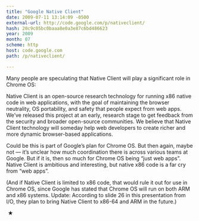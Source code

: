 ```yaml
---
title: "Google Native Client"
date: 2009-07-11 13:14:09 -0500
external-url: http://code.google.com/p/nativeclient/
hash: 20c9c05bc0baaa8e0a3e87c6bd486623
year: 2009
month: 07
scheme: http
host: code.google.com
path: /p/nativeclient/

---
```


Many people are speculating that Native Client will play a significant role in Chrome OS:



  Native Client is an open-source research technology for running x86 native code in web applications, with the goal of maintaining the browser neutrality, OS portability, and safety that people expect from web apps. We’ve released this project at an early, research stage to get feedback from the security and broader open-source communities. We believe that Native Client technology will someday help web developers to create richer and more dynamic browser-based applications.



Could be this is part of Google’s plan for Chrome OS. But then again, maybe not — it’s unclear how much coordination there is across various teams at Google. But if it is, then so much for Chrome OS being “just web apps”. Native Client is ambitious and interesting, but native x86 code is a far cry from “web apps”.


(And if Native Client is limited to x86 code, that would rule it out for use in Chrome OS, since Google has stated that Chrome OS will run on both ARM and x86 systems. Update: According to slide 26 in this presentation from I/O, they plan to bring Native Client to x86-64 and ARM in the future.)



 ★ 

